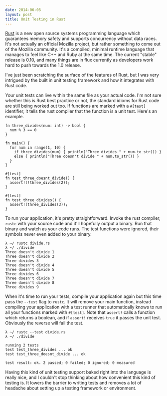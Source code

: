 ```yaml
---
date: 2014-06-05
layout: post
title: Unit Testing in Rust
---
```


[Rust][rustlang] is a new open source systems programming language which
guarantees memory safety and supports concurrency without data races. It's not
actually an official Mozilla project, but rather something to come out of the
Mozilla community. It's a compiled, minimal runtime language that manages to
feel like C++ and Ruby at the same time. The current "stable" release is 0.10,
and many things are in flux currently as developers work hard to push towards
the 1.0 release.

I've just been scratching the surface of the features of Rust, but I was very
intrigued by the built in unit testing framework and how it integrates with Rust
code.

Your unit tests can live within the same file as your actual code. I'm not sure
whether this is Rust best practice or not, the standard idioms for Rust code are
still being worked out too. If functions are marked with a `#[test]` identifier,
it tells the rust compiler that the function is a unit test. Here's an example.

    fn three_divides(num: int) -> bool {
      num % 3 == 0
    }

    fn main() {
      for num in range(1, 10) {
        if three_divides(num) { println("Three divides " + num.to_str()) }
        else { println("Three doesn't divide " + num.to_str()) }
      }
    }

    #[test]
    fn test_three_doesnt_divide() {
      assert!(!three_divides(2));
    }

    #[test]
    fn test_three_divides() {
      assert!(three_divides(3));
    }

To run your application, it's pretty straightforward. Invoke the rust
compiler, `rustc` with your source code and it'll hopefully output a binary.
Run that binary and watch as your code runs. The test functions were ignored,
their symbols never even added to your binary.

    λ ~/ rustc divide.rs
    λ ~/ ./divide 
    Three doesn't divide 1
    Three doesn't divide 2
    Three divides 3
    Three doesn't divide 4
    Three doesn't divide 5
    Three divides 6
    Three doesn't divide 7
    Three doesn't divide 8
    Three divides 9

When it's time to run your tests, compile your application again but this time
pass the `--test` flag to `rustc`. It will remove your main function, instead
compiling your application with a test runner that automatically knows to run
all your functions marked with `#[test]`. Note that `assert!` calls a function
which returns a boolean, and if `assert!` receives `true` it passes the unit
test. Obviously the reverse will fail the test.

    λ ~/ rustc --test divide.rs
    λ ~/ ./divide 

    running 2 tests
    test test_three_divides ... ok
    test test_three_doesnt_divide ... ok

    test result: ok. 2 passed; 0 failed; 0 ignored; 0 measured

Having this kind of unit testing support baked right into the language is really
nice, and I couldn't stop thinking about how convenient this kind of testing is.
It lowers the barrier to writing tests and removes a lot of headache about
setting up a testing framework or environment.

[rustlang]: http://www.rust-lang.org/
